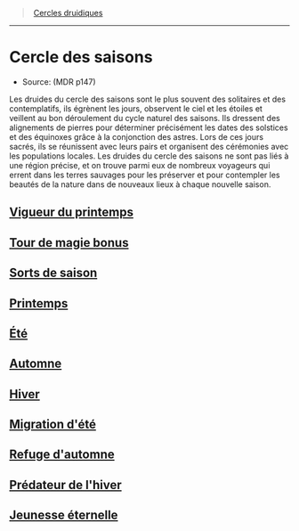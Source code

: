 ﻿>  [Cercles druidiques](hd_druid_cercles_druidiques.md)

---


# Cercle des saisons

- Source: (MDR p147)

Les druides du cercle des saisons sont le plus souvent des solitaires et des contemplatifs, ils égrènent les jours, observent le ciel et les étoiles et veillent au bon déroulement du cycle naturel des saisons. Ils dressent des alignements de pierres pour déterminer précisément les dates des solstices et des équinoxes grâce à la conjonction des astres. Lors de ces jours sacrés, ils se réunissent avec leurs pairs et organisent des cérémonies avec les populations locales. Les druides du cercle des saisons ne sont pas liés à une région précise, et on trouve parmi eux de nombreux voyageurs qui errent dans les terres sauvages pour les préserver et pour contempler les beautés de la nature dans de nouveaux lieux à chaque nouvelle saison.



## [Vigueur du printemps](hd_druid_seasons_vigueur_du_printemps.md)



## [Tour de magie bonus](hd_druid_seasons_tour_de_magie_bonus.md)



## [Sorts de saison](hd_druid_seasons_sorts_de_saison.md)



## [Printemps](hd_druid_seasons_printemps.md)



## [Été](hd_druid_seasons_ete.md)



## [Automne](hd_druid_seasons_automne.md)



## [Hiver](hd_druid_seasons_hiver.md)



## [Migration d'été](hd_druid_seasons_migration_dete.md)



## [Refuge d'automne](hd_druid_seasons_refuge_dautomne.md)



## [Prédateur de l'hiver](hd_druid_seasons_predateur_de_lhiver.md)



## [Jeunesse éternelle](hd_druid_seasons_jeunesse_eternelle.md)


